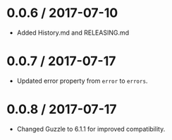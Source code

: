 0.0.6 / 2017-07-10
==================

  * Added History.md and RELEASING.md

0.0.7 / 2017-07-17
==================

  * Updated error property from `error` to `errors`.

0.0.8 / 2017-07-17
==================

  * Changed Guzzle to 6.1.1 for improved compatibility.

